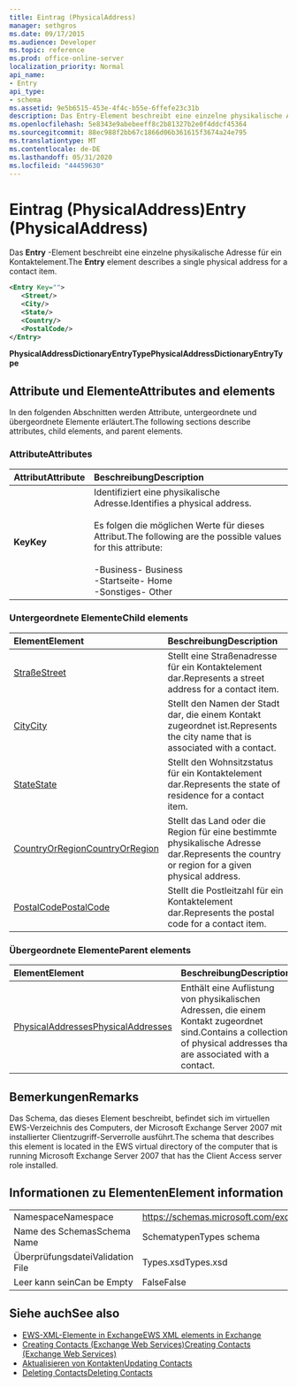 ```yaml
---
title: Eintrag (PhysicalAddress)
manager: sethgros
ms.date: 09/17/2015
ms.audience: Developer
ms.topic: reference
ms.prod: office-online-server
localization_priority: Normal
api_name:
- Entry
api_type:
- schema
ms.assetid: 9e5b6515-453e-4f4c-b55e-6ffefe23c31b
description: Das Entry-Element beschreibt eine einzelne physikalische Adresse für ein Kontaktelement.
ms.openlocfilehash: 5e8343e9abebeeff8c2b81327b2e0f4ddcf45364
ms.sourcegitcommit: 88ec988f2bb67c1866d06b361615f3674a24e795
ms.translationtype: MT
ms.contentlocale: de-DE
ms.lasthandoff: 05/31/2020
ms.locfileid: "44459630"
---
```

# <a name="entry-physicaladdress"></a><span data-ttu-id="bfc35-103">Eintrag (PhysicalAddress)</span><span class="sxs-lookup"><span data-stu-id="bfc35-103">Entry (PhysicalAddress)</span></span>

<span data-ttu-id="bfc35-104">Das **Entry** -Element beschreibt eine einzelne physikalische Adresse für ein Kontaktelement.</span><span class="sxs-lookup"><span data-stu-id="bfc35-104">The **Entry** element describes a single physical address for a contact item.</span></span> 
  
```xml
<Entry Key="">
   <Street/>
   <City/>
   <State/>
   <Country/>
   <PostalCode/>
</Entry>
```

 <span data-ttu-id="bfc35-105">**PhysicalAddressDictionaryEntryType**</span><span class="sxs-lookup"><span data-stu-id="bfc35-105">**PhysicalAddressDictionaryEntryType**</span></span>
## <a name="attributes-and-elements"></a><span data-ttu-id="bfc35-106">Attribute und Elemente</span><span class="sxs-lookup"><span data-stu-id="bfc35-106">Attributes and elements</span></span>

<span data-ttu-id="bfc35-107">In den folgenden Abschnitten werden Attribute, untergeordnete und übergeordnete Elemente erläutert.</span><span class="sxs-lookup"><span data-stu-id="bfc35-107">The following sections describe attributes, child elements, and parent elements.</span></span>
  
### <a name="attributes"></a><span data-ttu-id="bfc35-108">Attribute</span><span class="sxs-lookup"><span data-stu-id="bfc35-108">Attributes</span></span>

|<span data-ttu-id="bfc35-109">**Attribut**</span><span class="sxs-lookup"><span data-stu-id="bfc35-109">**Attribute**</span></span>|<span data-ttu-id="bfc35-110">**Beschreibung**</span><span class="sxs-lookup"><span data-stu-id="bfc35-110">**Description**</span></span>|
|:-----|:-----|
|<span data-ttu-id="bfc35-111">**Key**</span><span class="sxs-lookup"><span data-stu-id="bfc35-111">**Key**</span></span> <br/> | <span data-ttu-id="bfc35-112">Identifiziert eine physikalische Adresse.</span><span class="sxs-lookup"><span data-stu-id="bfc35-112">Identifies a physical address.</span></span><br/><br/> <span data-ttu-id="bfc35-113">Es folgen die möglichen Werte für dieses Attribut.</span><span class="sxs-lookup"><span data-stu-id="bfc35-113">The following are the possible values for this attribute:</span></span><br/>  <br/><span data-ttu-id="bfc35-114">-Business</span><span class="sxs-lookup"><span data-stu-id="bfc35-114">-  Business</span></span>  <br/><span data-ttu-id="bfc35-115">-Startseite</span><span class="sxs-lookup"><span data-stu-id="bfc35-115">-  Home</span></span>  <br/><span data-ttu-id="bfc35-116">-Sonstiges</span><span class="sxs-lookup"><span data-stu-id="bfc35-116">-  Other</span></span>  <br/> |
   
### <a name="child-elements"></a><span data-ttu-id="bfc35-117">Untergeordnete Elemente</span><span class="sxs-lookup"><span data-stu-id="bfc35-117">Child elements</span></span>

|<span data-ttu-id="bfc35-118">**Element**</span><span class="sxs-lookup"><span data-stu-id="bfc35-118">**Element**</span></span>|<span data-ttu-id="bfc35-119">**Beschreibung**</span><span class="sxs-lookup"><span data-stu-id="bfc35-119">**Description**</span></span>|
|:-----|:-----|
|[<span data-ttu-id="bfc35-120">Straße</span><span class="sxs-lookup"><span data-stu-id="bfc35-120">Street</span></span>](street.md) <br/> |<span data-ttu-id="bfc35-121">Stellt eine Straßenadresse für ein Kontaktelement dar.</span><span class="sxs-lookup"><span data-stu-id="bfc35-121">Represents a street address for a contact item.</span></span>  <br/> |
|[<span data-ttu-id="bfc35-122">City</span><span class="sxs-lookup"><span data-stu-id="bfc35-122">City</span></span>](city.md) <br/> |<span data-ttu-id="bfc35-123">Stellt den Namen der Stadt dar, die einem Kontakt zugeordnet ist.</span><span class="sxs-lookup"><span data-stu-id="bfc35-123">Represents the city name that is associated with a contact.</span></span>  <br/> |
|[<span data-ttu-id="bfc35-124">State</span><span class="sxs-lookup"><span data-stu-id="bfc35-124">State</span></span>](state-ex15websvcsotherref.md) <br/> |<span data-ttu-id="bfc35-125">Stellt den Wohnsitzstatus für ein Kontaktelement dar.</span><span class="sxs-lookup"><span data-stu-id="bfc35-125">Represents the state of residence for a contact item.</span></span>  <br/> |
|[<span data-ttu-id="bfc35-126">CountryOrRegion</span><span class="sxs-lookup"><span data-stu-id="bfc35-126">CountryOrRegion</span></span>](countryorregion.md) <br/> |<span data-ttu-id="bfc35-127">Stellt das Land oder die Region für eine bestimmte physikalische Adresse dar.</span><span class="sxs-lookup"><span data-stu-id="bfc35-127">Represents the country or region for a given physical address.</span></span>  <br/> |
|[<span data-ttu-id="bfc35-128">PostalCode</span><span class="sxs-lookup"><span data-stu-id="bfc35-128">PostalCode</span></span>](postalcode.md) <br/> |<span data-ttu-id="bfc35-129">Stellt die Postleitzahl für ein Kontaktelement dar.</span><span class="sxs-lookup"><span data-stu-id="bfc35-129">Represents the postal code for a contact item.</span></span>  <br/> |
   
### <a name="parent-elements"></a><span data-ttu-id="bfc35-130">Übergeordnete Elemente</span><span class="sxs-lookup"><span data-stu-id="bfc35-130">Parent elements</span></span>

|<span data-ttu-id="bfc35-131">**Element**</span><span class="sxs-lookup"><span data-stu-id="bfc35-131">**Element**</span></span>|<span data-ttu-id="bfc35-132">**Beschreibung**</span><span class="sxs-lookup"><span data-stu-id="bfc35-132">**Description**</span></span>|
|:-----|:-----|
|[<span data-ttu-id="bfc35-133">PhysicalAddresses</span><span class="sxs-lookup"><span data-stu-id="bfc35-133">PhysicalAddresses</span></span>](physicaladdresses.md) <br/> |<span data-ttu-id="bfc35-134">Enthält eine Auflistung von physikalischen Adressen, die einem Kontakt zugeordnet sind.</span><span class="sxs-lookup"><span data-stu-id="bfc35-134">Contains a collection of physical addresses that are associated with a contact.</span></span>  <br/> |
   
## <a name="remarks"></a><span data-ttu-id="bfc35-135">Bemerkungen</span><span class="sxs-lookup"><span data-stu-id="bfc35-135">Remarks</span></span>

<span data-ttu-id="bfc35-136">Das Schema, das dieses Element beschreibt, befindet sich im virtuellen EWS-Verzeichnis des Computers, der Microsoft Exchange Server 2007 mit installierter Clientzugriff-Serverrolle ausführt.</span><span class="sxs-lookup"><span data-stu-id="bfc35-136">The schema that describes this element is located in the EWS virtual directory of the computer that is running Microsoft Exchange Server 2007 that has the Client Access server role installed.</span></span>
  
## <a name="element-information"></a><span data-ttu-id="bfc35-137">Informationen zu Elementen</span><span class="sxs-lookup"><span data-stu-id="bfc35-137">Element information</span></span>

|||
|:-----|:-----|
|<span data-ttu-id="bfc35-138">Namespace</span><span class="sxs-lookup"><span data-stu-id="bfc35-138">Namespace</span></span>  <br/> |https://schemas.microsoft.com/exchange/services/2006/types  <br/> |
|<span data-ttu-id="bfc35-139">Name des Schemas</span><span class="sxs-lookup"><span data-stu-id="bfc35-139">Schema Name</span></span>  <br/> |<span data-ttu-id="bfc35-140">Schematypen</span><span class="sxs-lookup"><span data-stu-id="bfc35-140">Types schema</span></span>  <br/> |
|<span data-ttu-id="bfc35-141">Überprüfungsdatei</span><span class="sxs-lookup"><span data-stu-id="bfc35-141">Validation File</span></span>  <br/> |<span data-ttu-id="bfc35-142">Types.xsd</span><span class="sxs-lookup"><span data-stu-id="bfc35-142">Types.xsd</span></span>  <br/> |
|<span data-ttu-id="bfc35-143">Leer kann sein</span><span class="sxs-lookup"><span data-stu-id="bfc35-143">Can be Empty</span></span>  <br/> |<span data-ttu-id="bfc35-144">False</span><span class="sxs-lookup"><span data-stu-id="bfc35-144">False</span></span>  <br/> |
   
## <a name="see-also"></a><span data-ttu-id="bfc35-145">Siehe auch</span><span class="sxs-lookup"><span data-stu-id="bfc35-145">See also</span></span>

- [<span data-ttu-id="bfc35-146">EWS-XML-Elemente in Exchange</span><span class="sxs-lookup"><span data-stu-id="bfc35-146">EWS XML elements in Exchange</span></span>](ews-xml-elements-in-exchange.md)
- [<span data-ttu-id="bfc35-147">Creating Contacts (Exchange Web Services)</span><span class="sxs-lookup"><span data-stu-id="bfc35-147">Creating Contacts (Exchange Web Services)</span></span>](https://msdn.microsoft.com/library/4845917e-70d1-481c-bbd7-011ec6571789%28Office.15%29.aspx)  
- [<span data-ttu-id="bfc35-148">Aktualisieren von Kontakten</span><span class="sxs-lookup"><span data-stu-id="bfc35-148">Updating Contacts</span></span>](https://msdn.microsoft.com/library/9a865953-b94a-4229-b632-2dee433314be%28Office.15%29.aspx)  
- [<span data-ttu-id="bfc35-149">Deleting Contacts</span><span class="sxs-lookup"><span data-stu-id="bfc35-149">Deleting Contacts</span></span>](https://msdn.microsoft.com/library/fcc3dc84-cd3e-455e-a1a7-ae6921c9b588%28Office.15%29.aspx)

